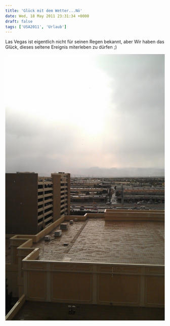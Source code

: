 ```yaml
---
title: 'Glück mit dem Wetter...Nö'
date: Wed, 18 May 2011 23:31:34 +0000
draft: false
tags: ['USA2011', 'Urlaub']
---
```


Las Vegas ist eigentlich nicht für seinen Regen bekannt, aber Wir haben das Glück, dieses seltene Ereignis miterleben zu dürfen ;)

![Imag0023](/urlaub11to15-images/11/imag0023-scaled-1000.jpg?w=179)